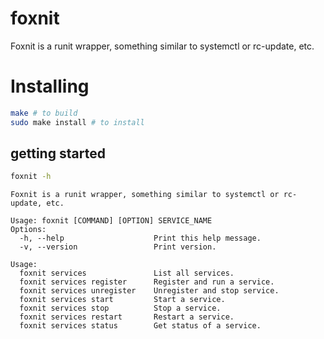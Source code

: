 # foxnit

Foxnit is a runit wrapper, something similar to systemctl or rc-update, etc. 

# Installing
```bash
make # to build
sudo make install # to install
```
## getting started
```bash
foxnit -h
```

```
Foxnit is a runit wrapper, something similar to systemctl or rc-update, etc.

Usage: foxnit [COMMAND] [OPTION] SERVICE_NAME
Options:
  -h, --help                    Print this help message.
  -v, --version                 Print version.

Usage:
  foxnit services               List all services.
  foxnit services register      Register and run a service.
  foxnit services unregister    Unregister and stop service.
  foxnit services start         Start a service.
  foxnit services stop          Stop a service.
  foxnit services restart       Restart a service.
  foxnit services status        Get status of a service.
```